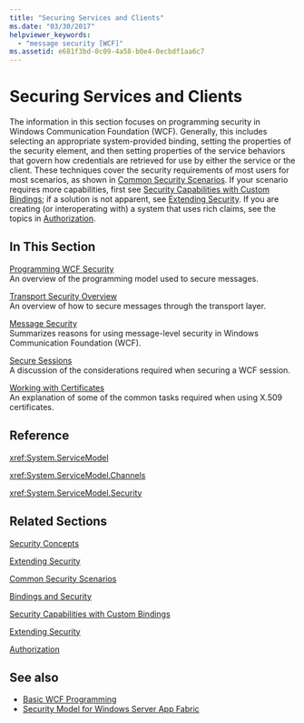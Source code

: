 ```yaml
---
title: "Securing Services and Clients"
ms.date: "03/30/2017"
helpviewer_keywords: 
  - "message security [WCF]"
ms.assetid: e681f3bd-0c09-4a58-b0e4-0ecbdf1aa6c7
---
```

# Securing Services and Clients
The information in this section focuses on programming security in Windows Communication Foundation (WCF). Generally, this includes selecting an appropriate system-provided binding, setting the properties of the security element, and then setting properties of the service behaviors that govern how credentials are retrieved for use by either the service or the client. These techniques cover the security requirements of most users for most scenarios, as shown in [Common Security Scenarios](common-security-scenarios.md). If your scenario requires more capabilities, first see [Security Capabilities with Custom Bindings](security-capabilities-with-custom-bindings.md); if a solution is not apparent, see [Extending Security](../extending/extending-security.md). If you are creating (or interoperating with) a system that uses rich claims, see the topics in [Authorization](authorization-in-wcf.md).  
  
## In This Section  
 [Programming WCF Security](programming-wcf-security.md)  
 An overview of the programming model used to secure messages.  
  
 [Transport Security Overview](transport-security-overview.md)  
 An overview of how to secure messages through the transport layer.  
  
 [Message Security](message-security-in-wcf.md)  
 Summarizes reasons for using message-level security in Windows Communication Foundation (WCF).  
  
 [Secure Sessions](secure-sessions.md)  
 A discussion of the considerations required when securing a WCF session.  
  
 [Working with Certificates](working-with-certificates.md)  
 An explanation of some of the common tasks required when using X.509 certificates.  
  
## Reference  
 <xref:System.ServiceModel>  
  
 <xref:System.ServiceModel.Channels>  
  
 <xref:System.ServiceModel.Security>  
  
## Related Sections  
 [Security Concepts](security-concepts.md)  
  
 [Extending Security](../extending/extending-security.md)  
  
 [Common Security Scenarios](common-security-scenarios.md)  
  
 [Bindings and Security](bindings-and-security.md)  
  
 [Security Capabilities with Custom Bindings](security-capabilities-with-custom-bindings.md)  
  
 [Extending Security](../extending/extending-security.md)  
  
 [Authorization](authorization-in-wcf.md)  
  
## See also

- [Basic WCF Programming](../basic-wcf-programming.md)
- [Security Model for Windows Server App Fabric](https://docs.microsoft.com/previous-versions/appfabric/ee677202(v=azure.10))
